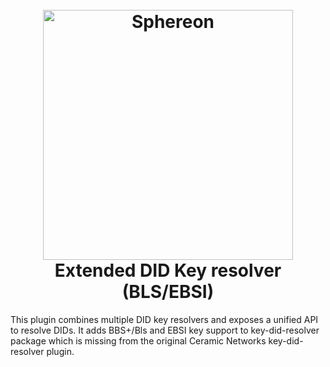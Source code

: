 <!--suppress HtmlDeprecatedAttribute -->
<h1 align="center">
  <br>
  <a href="https://www.sphereon.com"><img src="https://sphereon.com/content/themes/sphereon/assets/img/logo.svg" alt="Sphereon" width="400"></a>
  <br>Extended DID Key resolver (BLS/EBSI)
  <br>
</h1>

This plugin combines multiple DID key resolvers and exposes a unified API to resolve DIDs.
It adds BBS+/Bls and EBSI key support to key-did-resolver package which is missing from the original Ceramic Networks key-did-resolver plugin.
